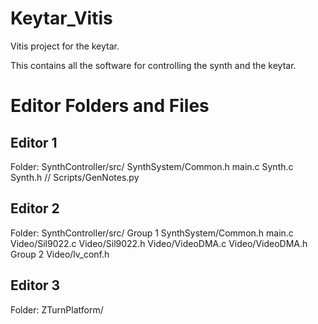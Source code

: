 # Keytar_Vitis

Vitis project for the keytar.

This contains all the software for controlling the synth and the keytar.


# Editor Folders and Files

## Editor 1
Folder: SynthController/src/
	SynthSystem/Common.h
	main.c
	Synth.c
	Synth.h
	// Scripts/GenNotes.py

## Editor 2
Folder: SynthController/src/
	Group 1
		SynthSystem/Common.h
		main.c
		Video/Sil9022.c
		Video/Sil9022.h
		Video/VideoDMA.c
		Video/VideoDMA.h
	Group 2
		Video/lv_conf.h
	
## Editor 3
Folder: ZTurnPlatform/


